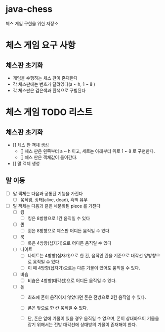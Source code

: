 # java-chess

체스 게임 구현을 위한 저장소

# 체스 게임 요구 사항

## 체스판 초기화

* 게임을 수행하는 체스 판이 존재한다
* 각 체스판에는 번호가 달려있다(a ~ h, 1 ~ 8 )
* 각 체스판은 검은색과 흰색으로 구별된다

# 체스 게임 TODO 리스트

## 체스판 초기화

- [] 체스 판 객체 생성
    - [] 체스 판은 왼쪽부터 a ~ h 이고, 세로는 아래부터 위로 1 ~ 8 로 구현한다.
    - [] 체스 판은 객체값이 들어간다.
- [] 말 객체 생성

## 말 이동

- [ ] 말 객체는 다음과 공통된 기능을 가진다
    - [ ] 움직임, 상태(alive, dead), 흑백 유무
- [ ] 말 객체는 다음과 같은 세분화된 piece 를 가진다
    - [ ] 킹
        - [ ] 킹은 8방향으로 1칸 움직일 수 있다
    - [ ] 퀸
        - [ ] 퀸은 8방향으로 체스판 어디든 움직일 수 있다
    - [ ] 룩
        - [ ] 룩은 4방향(십자가)으로 어디든 움직일 수 있다
    - [ ] 나이트
        - [ ] 나이트는 4방향(십자가)으로 한 칸, 움직인 칸을 기준으로 대각선 양방향으로 움직일 수 있다
        - [ ] 이 때 4방향(십자가)으로는 다른 기물이 있어도 움직일 수 있다.
    - [ ] 비숍
        - [ ] 비숍은 4방향(대각선)으로 어디든 움직일 수 있다.
    - [ ] 폰
        - [ ] 최초에 폰이 움직이지 않았다면 폰은 전방으로 2칸 움직일 수 있다.
        - [ ] 폰은 앞으로 한 칸 움직일 수 있다.
        - [ ] 단, 폰은 앞에 기물이 있을 경우 움직일 수 없으며, 폰이 상대바으이 기물을 잡기 위해서는 전방 대각선에 상대방의 기물이 존재해야 한다.


    